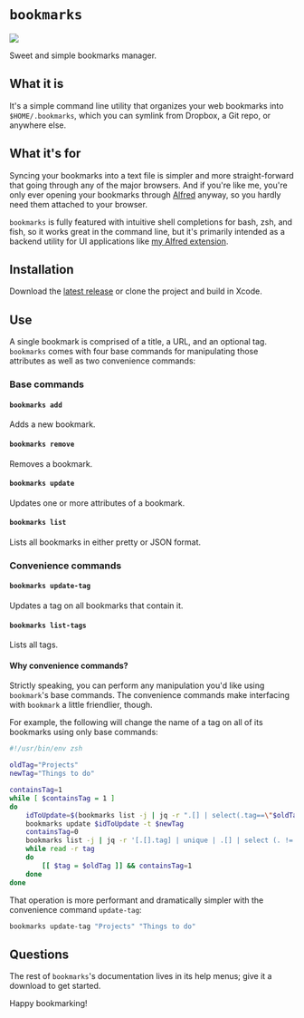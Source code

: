 # `bookmarks`

![](https://img.shields.io/github/v/release/cadnza/bookmarks)

Sweet and simple bookmarks manager.

## What it is

It's a simple command line utility that organizes your web bookmarks into `$HOME/.bookmarks`, which you can symlink from Dropbox, a Git repo, or anywhere else.

## What it's for

Syncing your bookmarks into a text file is simpler and more straight-forward that going through any of the major browsers. And if you're like me, you're only ever opening your bookmarks through [Alfred](https://www.alfredapp.com/) anyway, so you hardly need them attached to your browser.

`bookmarks` is fully featured with intuitive shell completions for bash, zsh, and fish, so it works great in the command line, but it's primarily intended as a backend utility for UI applications like [my Alfred extension](https://github.com/cadnza/Alfred.alfredpreferences/blob/master/exports/com.cadnza.alfredBookmarks.alfredworkflow).

## Installation

Download the [latest release](https://github.com/cadnza/bookmarks/releases) or clone the project and build in Xcode.

## Use

A single bookmark is comprised of a title, a URL, and an optional tag. `bookmarks` comes with four base commands for manipulating those attributes as well as two convenience commands:

### Base commands

#### `bookmarks add`

Adds a new bookmark.

#### `bookmarks remove`

Removes a bookmark.

#### `bookmarks update`

Updates one or more attributes of a bookmark.

#### `bookmarks list`

Lists all bookmarks in either pretty or JSON format.

### Convenience commands

#### `bookmarks update-tag`

Updates a tag on all bookmarks that contain it.

#### `bookmarks list-tags`

Lists all tags.

#### Why convenience commands?

Strictly speaking, you can perform any manipulation you'd like using `bookmark`'s base commands. The convenience commands make interfacing with `bookmark` a little friendlier, though.

For example, the following will change the name of a tag on all of its bookmarks using only base commands:

```zsh
#!/usr/bin/env zsh

oldTag="Projects"
newTag="Things to do"

containsTag=1
while [ $containsTag = 1 ]
do
	idToUpdate=$(bookmarks list -j | jq -r ".[] | select(.tag==\"$oldTag\") | .id" | head -n 1)
	bookmarks update $idToUpdate -t $newTag
	containsTag=0
	bookmarks list -j | jq -r '[.[].tag] | unique | .[] | select (. != null)' | \
	while read -r tag
	do
		[[ $tag = $oldTag ]] && containsTag=1
	done
done
```

That operation is more performant and dramatically simpler with the convenience command `update-tag`:

```zsh
bookmarks update-tag "Projects" "Things to do"
```

## Questions

The rest of `bookmarks`'s documentation lives in its help menus; give it a download to get started.

Happy bookmarking!
